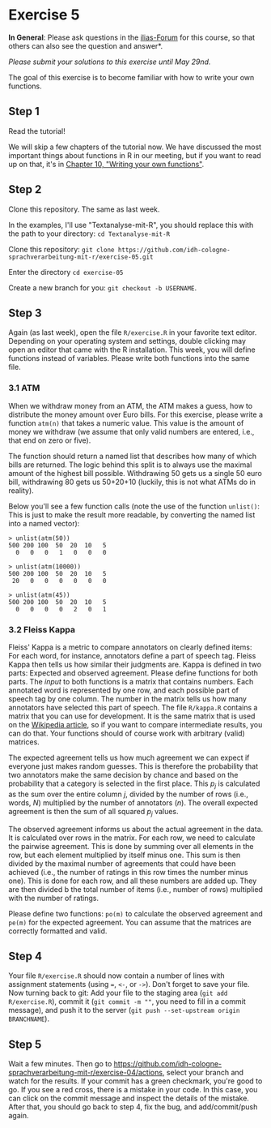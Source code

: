 # Exercise 5

**In General**: Please ask questions in the [ilias-Forum](https://www.ilias.uni-koeln.de/ilias/goto_uk_frm_3270419.html) for this course, so that others can also see the question and answer*.

*Please submit your solutions to this exercise until May 29nd.*

The goal of this exercise is to become familiar with how to write your own functions.

## Step 1
Read the tutorial!

We will skip a few chapters of the tutorial now. We have discussed the most important things about functions in R in our meeting, but if you want to read up on that, it's in [Chapter 10, "Writing your own functions"](https://cran.r-project.org/doc/manuals/r-release/R-intro.html#Writing-your-own-functions).


## Step 2

Clone this repository. The same as last week.

In the examples, I'll use "Textanalyse-mit-R", you should replace this with the path to your directory: `cd Textanalyse-mit-R`

Clone this repository: `git clone https://github.com/idh-cologne-sprachverarbeitung-mit-r/exercise-05.git`

Enter the directory `cd exercise-05`

Create a new branch for you: `git checkout -b USERNAME`.

## Step 3
Again (as last week), open the file `R/exercise.R` in your favorite text editor. Depending on your operating system and settings, double clicking may open an editor that came with the R installation. This week, you will define functions instead of variables. Please write both functions into the same file.

### 3.1 ATM

When we withdraw money from an ATM, the ATM makes a guess, how to distribute the money amount over Euro bills. For this exercise, please write a function `atm(n)` that takes a numeric value. This value is the amount of money we withdraw (we assume that only valid numbers are entered, i.e., that end on zero or five).

The function should return a named list that describes how many of which bills are returned. The logic behind this split is to always use the maximal amount of the highest bill possible. Withdrawing 50 gets us a single 50 euro bill, withdrawing 80 gets us 50+20+10 (luckily, this is not what ATMs do in reality).

Below you'll see a few function calls (note the use of the function `unlist()`: This is just to make the result more readable, by converting the named list into a named vector):

```
> unlist(atm(50))
500 200 100  50  20  10   5 
  0   0   0   1   0   0   0 

> unlist(atm(10000))
500 200 100  50  20  10   5 
 20   0   0   0   0   0   0 
 
> unlist(atm(45))
500 200 100  50  20  10   5 
  0   0   0   0   2   0   1 
```

### 3.2 Fleiss Kappa
Fleiss' Kappa is a metric to compare annotators on clearly defined items: For each word, for instance, annotators define a part of speech tag. Fleiss Kappa then tells us how similar their judgments are. Kappa is defined in two parts: Expected and observed agreement. Please define functions for both parts. The *input* to both functions is a matrix that contains numbers. Each annotated word is represented by one row, and each possible part of speech tag by one column. The number in the matrix tells us how many annotators have selected this part of speech. The file `R/kappa.R` contains a matrix that you can use for development. It is the same matrix that is used on the [Wikipedia article](https://en.wikipedia.org/wiki/Fleiss%27_kappa), so if you want to compare intermediate results, you can do that. Your functions should of course work with arbitrary (valid) matrices.

The expected agreement tells us how much agreement we can expect if everyone just makes random guesses. This is therefore the probability that two annotators make the same decision by chance and based on the probability that a category is selected in the first place. This *p<sub>j</sub>* is calculated as the sum over the entire column *j*, divided by the number of rows (i.e., words, *N*) multiplied by the number of annotators (*n*). The overall expected agreement is then the sum of all squared *p<sub>j</sub>* values.

The observed agreement informs us about the actual agreement in the data. It is calculated over rows in the matrix. For each row, we need to calculate the pairwise agreement. This is done by summing over all elements in the row, but each element multiplied by itself minus one. This sum is then divided by the maximal number of agreements that could have been achieved (i.e., the number of ratings in this row times the number minus one). This is done for each row, and all these numbers are added up. They are then divided b the total number of items (i.e., number of rows) multiplied with the number of ratings. 

Please define two functions: `po(m)` to calculate the observed agreement and `pe(m)` for the expected agreement. You can assume that the matrices are correctly formatted and valid.


## Step 4
Your file `R/exercise.R` should now contain a number of lines with assignment statements (using `=`, `<-`, or `->`). Don't forget to save your file.
Now turning back to git: Add your file to the staging area (`git add R/exercise.R`), commit it (`git commit -m ""`, you need to fill in a commit message), and push it to the server (`git push --set-upstream origin BRANCHNAME`).

## Step 5

Wait a few minutes. Then go to https://github.com/idh-cologne-sprachverarbeitung-mit-r/exercise-04/actions, select your branch and watch for the results. If your commit has a green checkmark, you're good to go. If you see a red cross, there is a mistake in your code. In this case, you can click on the commit message and inspect the details of the mistake. After that, you should go back to step 4, fix the bug, and add/commit/push again.
